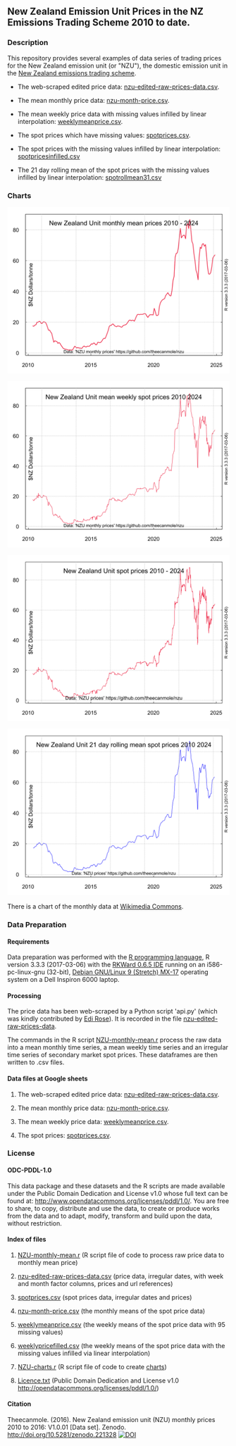 ## New Zealand Emission Unit Prices in the NZ Emissions Trading Scheme 2010 to date. 

### Description

This repository provides several examples of data series of trading prices for the New Zealand emission unit (or "NZU"), the domestic emission unit in the [New Zealand emissions trading scheme](https://en.wikipedia.org/wiki/New_Zealand_Emissions_Trading_Scheme/ "New Zealand emissions trading scheme").      

* The web-scraped edited price data: [nzu-edited-raw-prices-data.csv](nzu-edited-raw-prices-data.csv).

* The mean monthly price data: [nzu-month-price.csv](nzu-month-price.csv).

* The mean weekly price data with missing values infilled by linear interpolation: [weeklymeanprice.csv](weeklymeanprice.csv).

* The spot prices which have missing values: [spotprices.csv](spotprices.csv).

* The spot prices with the missing values infilled by linear interpolation: [spotpricesinfilled.csv](spotpricesinfilled.csv)

* The 21 day rolling mean of the spot prices with the missing values infilled by linear interpolation: [spotrollmean31.csv](spotrollmean31.csv)

### Charts

![New Zealand mean monthly emission unit prices 2010 - 2023](NZUprice-720by540.svg) 

![New Zealand mean weekly emission unit prices 2010 - 2023](NZU-mean-weekly-prices-720by540.svg)

![New Zealand spot emission unit prices 2010 - 2023](NZU-spot-prices-720by540.svg)

![New Zealand 31 day rolling mean emission unit spot prices 2010 - 2023](NZU-rollingmean-prices-720by540.svg)

There is a chart of the monthly data at [Wikimedia Commons](https://commons.wikimedia.org/wiki/File:NZU-NZ-emission-unit-720by540.svg).

### Data Preparation

#### Requirements

Data preparation was performed with the [R programming language](https://www.r-project.org/about.html), R version 3.3.3 (2017-03-06) with the [RKWard 0.6.5 IDE](https://rkward.kde.org/) running on an i586-pc-linux-gnu (32-bit), [Debian GNU/Linux 9 (Stretch) MX-17](https://mxlinux.org/index.php) operating system on a Dell Inspiron 6000 laptop.

#### Processing

The price data has been web-scraped by a Python script 'api.py' (which was kindly contributed by [Edi Rose](https://github.com/edi-rose/)).
It is recorded in the file [nzu-edited-raw-prices-data](https://github.com/theecanmole/nzu/raw/master/nzu-edited-raw-prices-data). 

The commands in the R script 
[NZU-monthly-mean.r](https://github.com/theecanmole/nzu/blob/master/NZU-monthly-mean.r) process the raw data into a mean monthly time series, a mean weekly time series and an irregular time series of secondary market spot prices. These dataframes are then written to .csv files.

#### Data files at Google sheets

1. The web-scraped edited price data: [nzu-edited-raw-prices-data.csv](https://docs.google.com/spreadsheets/d/1X1hX6trIrsp3Uou69osCmovWpLqcIiPZE5T2ZN5XIHw/).

2. The mean monthly price data: [nzu-month-price.csv](https://docs.google.com/spreadsheets/d/1ZNQZQg7fZdU-Hz9K-_7EfLMTvcQK3lJIRHgYYdWYCNk/).

3. The mean weekly price data: [weeklymeanprice.csv](https://docs.google.com/spreadsheets/d/1ofEIPmTlFE12gXU4tWVbHv0-bG0IhIL2jGy4qXM_ugI/).

5. The spot prices: [spotprices.csv](https://docs.google.com/spreadsheets/d/1sg_WvZFV1lasiv54f5GGW7nV5mMI70vCPpIViUVzN9k/edit#gid=1526631005).

### License

#### ODC-PDDL-1.0

This data package and these datasets and the R scripts are made available under the Public Domain Dedication and License v1.0 whose full text can be found at: http://www.opendatacommons.org/licenses/pddl/1.0/. You are free to share, to copy, distribute and use the data, to create or produce works from the data and to adapt, modify, transform and build upon the data, without restriction.


#### Index of files

1. [NZU-monthly-mean.r](https://github.com/theecanmole/nzu/blob/master/NZU-monthly-mean.r) (R script file of code to process raw price data to monthly mean price)

2. [nzu-edited-raw-prices-data.csv](https://github.com/theecanmole/nzu/raw/master/nzu-edited-raw-prices-data.csv) (price data, irregular dates, with week and month factor columns, prices and url references)

3. [spotprices.csv](https://github.com/theecanmole/nzu/raw/master/spotprices.csv) (spot prices data, irregular dates and prices)

4. [nzu-month-price.csv](https://github.com/theecanmole/nzu/raw/master/nzu-month-price.csv) (the monthly means of the spot price data)

5. [weeklymeanprice.csv](https://github.com/theecanmole/nzu/raw/master/weeklymeanprice.csv) (the weekly means of the spot price data with 95 missing values)

6. [weeklypricefilled.csv](https://github.com/theecanmole/nzu/raw/master/weeklypricefilled.csv) (the weekly means of the spot price data with the missing values infilled via linear interpolation)

7. [NZU-charts.r](https://github.com/theecanmole/nzu/blob/master/NZU-charts.r) (R script file of code to create [charts](https://commons.wikimedia.org/wiki/File:NZU-NZ-emission-unit-720by540.svg))

7. [Licence.txt](https://github.com/theecanmole/nzu/blob/master/Licence.txt) (Public Domain  Dedication and License v1.0 http://opendatacommons.org/licenses/pddl/1.0/)

#### Citation

Theecanmole. (2016). New Zealand emission unit (NZU) monthly prices 2010 to 2016: V1.0.01 [Data set]. Zenodo. http://doi.org/10.5281/zenodo.221328 [![DOI](https://zenodo.org/badge/75373224.svg)](https://zenodo.org/badge/latestdoi/75373224)
